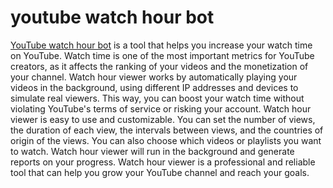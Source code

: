 # youtube watch hour bot
[YouTube watch hour bot](https://thewatchlab.net/) is a tool that helps you increase your watch time on YouTube. Watch time is one of the most important metrics for YouTube creators, as it affects the ranking of your videos and the monetization of your channel. Watch hour viewer works by automatically playing your videos in the background, using different IP addresses and devices to simulate real viewers. This way, you can boost your watch time without violating YouTube's terms of service or risking your account. Watch hour viewer is easy to use and customizable. You can set the number of views, the duration of each view, the intervals between views, and the countries of origin of the views. You can also choose which videos or playlists you want to watch. Watch hour viewer will run in the background and generate reports on your progress. Watch hour viewer is a professional and reliable tool that can help you grow your YouTube channel and reach your goals.
